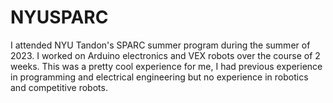 # NYUSPARC
I attended NYU Tandon's SPARC summer program during the summer of 2023. I worked on Arduino electronics and VEX robots over the course of 2 weeks.
This was a pretty cool experience for me, I had previous experience in programming and electrical engineering but no experience in robotics and competitive robots.
